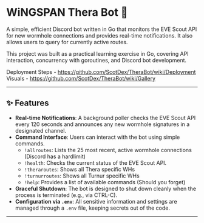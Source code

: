 
# WiNGSPAN Thera Bot 🚀

A simple, efficient Discord bot written in Go that monitors the EVE Scout API for new wormhole connections and provides real-time notifications. It also allows users to query for currently active routes.

This project was built as a practical learning exercise in Go, covering API interaction, concurrency with goroutines, and Discord bot development.

Deployment Steps - https://github.com/ScotDex/TheraBot/wiki/Deployment
Visuals - https://github.com/ScotDex/TheraBot/wiki/Gallery

***

## ✨ Features

* **Real-time Notifications**: A background poller checks the EVE Scout API every 120 seconds and announces any new wormhole signatures in a designated channel.
* **Command Interface**: Users can interact with the bot using simple commands.
    * `!allroutes`: Lists the 25 most recent, active wormhole connections (Discord has a hardlimit)
    * `!health`: Checks the current status of the EVE Scout API.
    * `!theraroutes`: Shows all Thera specific WHs
    * `!turnurroutes`: Shows all Turnur specific WHs
    * `!help`: Provides a list of available commands (Should you forget)
* **Graceful Shutdown**: The bot is designed to shut down cleanly when the process is terminated (e.g., via CTRL-C).
* **Configuration via `.env`**: All sensitive information and settings are managed through a `.env` file, keeping secrets out of the code.

***
